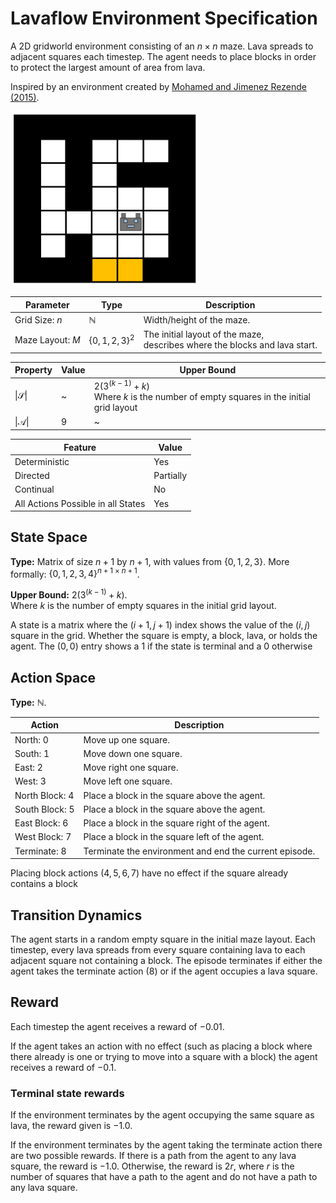 # Lavaflow Environment Specification

A 2D gridworld environment consisting of an $n \times n$ maze.
Lava spreads to adjacent squares each timestep. The agent needs to place blocks in order to protect the
largest amount of area from lava.

Inspired by an environment created by [Mohamed and Jimenez Rezende (2015)](https://arxiv.org/abs/1509.08731).

<img src="images/lavaflowenvironmentexample.png" alt="Lavaflow Environment Example" width="300"/>

| Parameter        | Type                                        | Description                                                                     |
|------------------|---------------------------------------------|---------------------------------------------------------------------------------|
| Grid Size: $n$   | $\mathbb{N}$                                | Width/height of the maze.                                                       |
| Maze Layout: $M$ | ${\left\lbrace0, 1, 2, 3\right\rbrace}^{2}$ | The initial layout of the maze,<br/> describes where the blocks and lava start. |

| Property                | Value | Upper Bound                                                                                                         |
|-------------------------|-------|---------------------------------------------------------------------------------------------------------------------|
| $\vert\mathcal{S}\vert$ | ~     | $2\left(3^{\left(k - 1\right)} + k\right)$ <br/>Where $k$ is the number of empty squares in the initial grid layout |
| $\vert\mathcal{A}\vert$ | $9$   | ~                                                                                                                   |

| Feature                            | Value     |
|------------------------------------|-----------|
| Deterministic                      | Yes       |
| Directed                           | Partially |
| Continual                          | No        |
| All Actions Possible in all States | Yes       |

## State Space

**Type:** Matrix of size $n + 1$ by $n + 1$, with values from $\left\lbrace0, 1, 2, 3\right\rbrace$.
More formally: ${\left\lbrace0, 1, 2, 3, 4\right\rbrace}^{n + 1 \times n + 1}$.

**Upper Bound:** $2\left(3^{\left(k - 1\right)} + k\right)$.
<br/>Where $k$ is the number of empty squares in the initial grid layout.

A state is a matrix where the $(i + 1, j + 1)$ index shows the value of the $(i, j)$ square in the grid.
Whether the square is empty, a block, lava, or holds the agent. The $(0, 0)$ entry shows a $1$ if the state is terminal and a $0$ otherwise

## Action Space

**Type:** $\mathbb{N}$.

| Action           | Description                                            |
|------------------|--------------------------------------------------------|
| North: $0$       | Move up one square.                                    |
| South: $1$       | Move down one square.                                  |
| East: $2$        | Move right one square.                                 |
| West: $3$        | Move left one square.                                  |
| North Block: $4$ | Place a block in the square above the agent.           |
| South Block: $5$ | Place a block in the square above the agent.           |
| East Block: $6$  | Place a block in the square right of the agent.        |
| West Block: $7$  | Place a block in the square left of the agent.         |
| Terminate: $8$   | Terminate the environment and end the current episode. |

Placing block actions ($4, 5, 6, 7$) have no effect if the square already contains a block

## Transition Dynamics
The agent starts in a random empty square in the initial maze layout.
Each timestep, every lava spreads from every square containing lava to each adjacent square not containing a block.
The episode terminates if either the agent takes the terminate action ($8$) or if the agent occupies a lava square.

## Reward
Each timestep the agent receives a reward of $-0.01$.

If the agent takes an action with no effect (such as placing a block where there already is one or trying to move into a square with a block)
the agent receives a reward of $-0.1$.

### Terminal state rewards
If the environment terminates by the agent occupying the same square as lava, the reward given is $-1.0$.

If the environment terminates by the agent taking the terminate action there are two possible rewards.
If there is a path from the agent to any lava square, the reward is $-1.0$.
Otherwise, the reward is $2r$,
where $r$ is the number of squares that have a path to the agent and do not have a path to any lava square.
